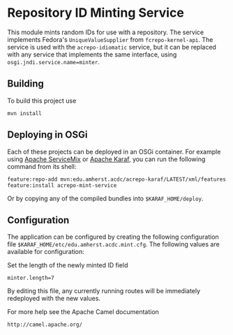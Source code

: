 Repository ID Minting Service
=============================

This module mints random IDs for use with a repository. The service implements
Fedora's `UniqueValueSupplier` from `fcrepo-kernel-api`. The service is used with
the `acrepo-idiomatic` service, but it can be replaced with any service that
implements the same interface, using `osgi.jndi.service.name=minter`.

Building
--------

To build this project use

    mvn install

Deploying in OSGi
-----------------

Each of these projects can be deployed in an OSGi container. For example using
[Apache ServiceMix](http://servicemix.apache.org/) or
[Apache Karaf](http://karaf.apache.org), you can run the following
command from its shell:

    feature:repo-add mvn:edu.amherst.acdc/acrepo-karaf/LATEST/xml/features
    feature:install acrepo-mint-service

Or by copying any of the compiled bundles into `$KARAF_HOME/deploy`.

Configuration
-------------

The application can be configured by creating the following configuration
file `$KARAF_HOME/etc/edu.amherst.acdc.mint.cfg`. The following values
are available for configuration:

Set the length of the newly minted ID field

    minter.length=7

By editing this file, any currently running routes will be immediately redeployed
with the new values.

For more help see the Apache Camel documentation

    http://camel.apache.org/

